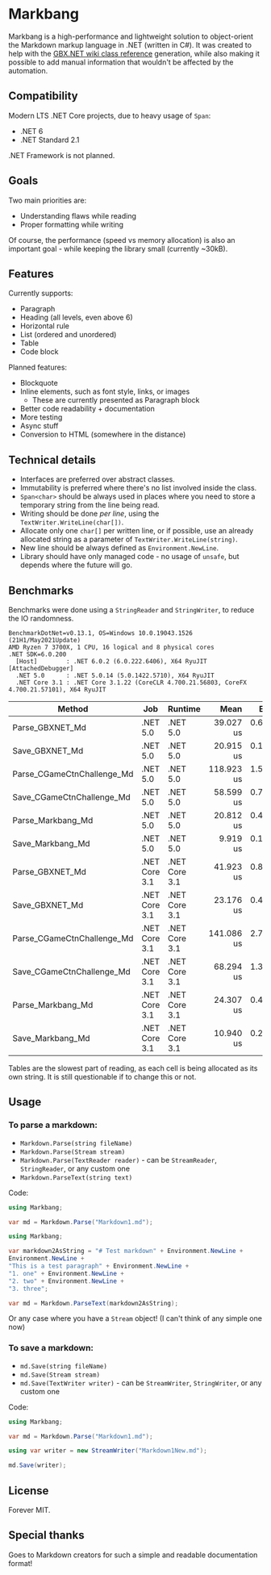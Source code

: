 # Markbang

Markbang is a high-performance and lightweight solution to object-orient the Markdown markup language in .NET (written in C#).
It was created to help with the [GBX.NET wiki class reference](https://github.com/BigBang1112/gbx-net/wiki) generation,
while also making it possible to add manual information that wouldn't be affected by the automation.

## Compatibility

Modern LTS .NET Core projects, due to heavy usage of `Span`:
- .NET 6
- .NET Standard 2.1

.NET Framework is not planned.

## Goals

Two main priorities are: 
- Understanding flaws while reading
- Proper formatting while writing

Of course, the performance (speed vs memory allocation) is also an important goal - while keeping the library small (currently ~30kB).

## Features

Currently supports:
- Paragraph
- Heading (all levels, even above 6)
- Horizontal rule
- List (ordered and unordered)
- Table
- Code block

Planned features:
- Blockquote
- Inline elements, such as font style, links, or images
  - These are currently presented as Paragraph block
- Better code readability + documentation
- More testing
- Async stuff
- Conversion to HTML (somewhere in the distance)

## Technical details

- Interfaces are preferred over abstract classes.
- Immutability is preferred where there's no list involved inside the class.
- `Span<char>` should be always used in places where you need to store a temporary string from the line being read.
- Writing should be done *per line*, using the `TextWriter.WriteLine(char[])`.
- Allocate only one `char[]` per written line, or if possible, use an already allocated string as a parameter of `TextWriter.WriteLine(string)`.
- New line should be always defined as `Environment.NewLine`.
- Library should have only managed code - no usage of `unsafe`, but depends where the future will go.

## Benchmarks

Benchmarks were done using a `StringReader` and `StringWriter`, to reduce the IO randomness.

```
BenchmarkDotNet=v0.13.1, OS=Windows 10.0.19043.1526 (21H1/May2021Update)
AMD Ryzen 7 3700X, 1 CPU, 16 logical and 8 physical cores
.NET SDK=6.0.200
  [Host]        : .NET 6.0.2 (6.0.222.6406), X64 RyuJIT  [AttachedDebugger]
  .NET 5.0      : .NET 5.0.14 (5.0.1422.5710), X64 RyuJIT
  .NET Core 3.1 : .NET Core 3.1.22 (CoreCLR 4.700.21.56803, CoreFX 4.700.21.57101), X64 RyuJIT
```

|                     Method |           Job |       Runtime |       Mean |     Error |    StdDev |   Gen 0 |  Gen 1 | Allocated |
|--------------------------- |-------------- |-------------- |-----------:|----------:|----------:|--------:|-------:|----------:|
|            Parse_GBXNET_Md |      .NET 5.0 |      .NET 5.0 |  39.027 us | 0.6426 us | 0.6011 us | 10.0098 | 2.1973 |     82 KB |
|             Save_GBXNET_Md |      .NET 5.0 |      .NET 5.0 |  20.915 us | 0.1839 us | 0.1536 us |  8.2703 | 1.0986 |     68 KB |
| Parse_CGameCtnChallenge_Md |      .NET 5.0 |      .NET 5.0 | 118.923 us | 1.5785 us | 1.4765 us | 22.7051 | 7.9346 |    186 KB |
|  Save_CGameCtnChallenge_Md |      .NET 5.0 |      .NET 5.0 |  58.599 us | 0.7669 us | 0.6404 us | 13.7939 | 3.4180 |    113 KB |
|          Parse_Markbang_Md |      .NET 5.0 |      .NET 5.0 |  20.812 us | 0.4123 us | 0.4050 us |  4.0283 | 0.4883 |     33 KB |
|           Save_Markbang_Md |      .NET 5.0 |      .NET 5.0 |   9.919 us | 0.1808 us | 0.1691 us |  3.2043 | 0.1984 |     26 KB |
|            Parse_GBXNET_Md | .NET Core 3.1 | .NET Core 3.1 |  41.923 us | 0.8350 us | 1.0561 us | 10.0098 | 2.5024 |     82 KB |
|             Save_GBXNET_Md | .NET Core 3.1 | .NET Core 3.1 |  23.176 us | 0.4446 us | 0.3941 us |  8.2703 | 1.0376 |     68 KB |
| Parse_CGameCtnChallenge_Md | .NET Core 3.1 | .NET Core 3.1 | 141.086 us | 2.7459 us | 3.7586 us | 22.7051 | 8.0566 |    186 KB |
|  Save_CGameCtnChallenge_Md | .NET Core 3.1 | .NET Core 3.1 |  68.294 us | 1.3468 us | 1.4411 us | 13.7939 | 3.4180 |    113 KB |
|          Parse_Markbang_Md | .NET Core 3.1 | .NET Core 3.1 |  24.307 us | 0.4517 us | 0.4226 us |  4.0283 | 0.4883 |     33 KB |
|           Save_Markbang_Md | .NET Core 3.1 | .NET Core 3.1 |  10.940 us | 0.2036 us | 0.1904 us |  3.2043 | 0.1984 |     26 KB |

Tables are the slowest part of reading, as each cell is being allocated as its own string. It is still questionable if to change this or not.

## Usage

### To parse a markdown:

- `Markdown.Parse(string fileName)`
- `Markdown.Parse(Stream stream)`
- `Markdown.Parse(TextReader reader)` - can be `StreamReader`, `StringReader`, or any custom one
- `Markdown.ParseText(string text)`

Code:

```cs
using Markbang;

var md = Markdown.Parse("Markdown1.md");
```

```cs
using Markbang;

var markdown2AsString = "# Test markdown" + Environment.NewLine +
Environment.NewLine +
"This is a test paragraph" + Environment.NewLine +
"1. one" + Environment.NewLine +
"2. two" + Environment.NewLine +
"3. three";

var md = Markdown.ParseText(markdown2AsString);
```

Or any case where you have a `Stream` object! (I can't think of any simple one now)

### To save a markdown:

- `md.Save(string fileName)`
- `md.Save(Stream stream)`
- `md.Save(TextWriter writer)` - can be `StreamWriter`, `StringWriter`, or any custom one

Code:

```cs
using Markbang;

var md = Markdown.Parse("Markdown1.md");

using var writer = new StreamWriter("Markdown1New.md");

md.Save(writer);
```

## License

Forever MIT.

## Special thanks

Goes to Markdown creators for such a simple and readable documentation format!